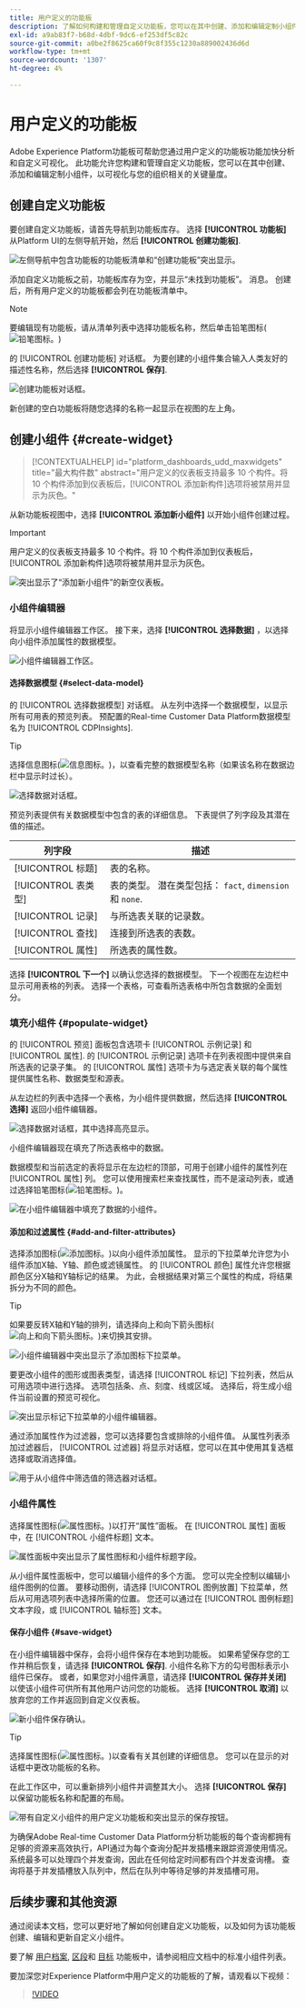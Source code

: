 ```yaml
---
title: 用户定义的功能板
description: 了解如何构建和管理自定义功能板，您可以在其中创建、添加和编辑定制小组件以可视化关键量度。
exl-id: a9ab83f7-b68d-4dbf-9dc6-ef253df5c82c
source-git-commit: a0be2f8625ca60f9c8f355c1230a889002436d6d
workflow-type: tm+mt
source-wordcount: '1307'
ht-degree: 4%

---
```


# 用户定义的功能板

Adobe Experience Platform功能板可帮助您通过用户定义的功能板功能加快分析和自定义可视化。 此功能允许您构建和管理自定义功能板，您可以在其中创建、添加和编辑定制小组件，以可视化与您的组织相关的关键量度。

<!-- Getting started / permissions section commented out for Beta. This will be necessary after GA only

## Getting started

To view dashboards in Adobe Experience Platform you must have the appropriate permissions enabled. Please read the [dashboards permissions documentation](./permissions.md#available-permissions) to learn how to grant users the ability to view, edit, and update Experience Platform dashboards using Adobe Admin Console. If you do not have administrator privileges for your organization, contact your product administrator to obtain the required permissions. -->

## 创建自定义功能板

要创建自定义功能板，请首先导航到功能板库存。 选择 **[!UICONTROL 功能板]** 从Platform UI的左侧导航开始，然后 **[!UICONTROL 创建功能板]**.

![左侧导航中包含功能板的功能板清单和“创建功能板”突出显示。](./images/user-defined-dashboards/create-dashboard.png)

添加自定义功能板之前，功能板库存为空，并显示“未找到功能板”。 消息。 创建后，所有用户定义的功能板都会列在功能板清单中。

>[!NOTE]
>
>要编辑现有功能板，请从清单列表中选择功能板名称，然后单击铅笔图标(![铅笔图标。](./images/user-defined-dashboards/edit-icon.png))

的 [!UICONTROL 创建功能板] 对话框。 为要创建的小组件集合输入人类友好的描述性名称，然后选择 **[!UICONTROL 保存]**.

![创建功能板对话框。](./images/user-defined-dashboards/create-dashboard-dialog.png)

新创建的空白功能板将随您选择的名称一起显示在视图的左上角。

## 创建小组件 {#create-widget}

>[!CONTEXTUALHELP]
>id="platform_dashboards_udd_maxwidgets"
>title="最大构件数"
>abstract="用户定义的仪表板支持最多 10 个构件。将 10 个构件添加到仪表板后，[!UICONTROL 添加新构件]选项将被禁用并显示为灰色。"

从新功能板视图中，选择 **[!UICONTROL 添加新小组件]** 以开始小组件创建过程。

>[!IMPORTANT]
>
>用户定义的仪表板支持最多 10 个构件。将 10 个构件添加到仪表板后，[!UICONTROL 添加新构件]选项将被禁用并显示为灰色。

![突出显示了“添加新小组件”的新空仪表板。](./images/user-defined-dashboards/add-new-widget.png)

### 小组件编辑器

将显示小组件编辑器工作区。 接下来，选择 **[!UICONTROL 选择数据]** ，以选择向小组件添加属性的数据模型。

![小组件编辑器工作区。](./images/user-defined-dashboards/widget-composer.png)

#### 选择数据模型 {#select-data-model}

的 [!UICONTROL 选择数据模型] 对话框。 从左列中选择一个数据模型，以显示所有可用表的预览列表。 预配置的Real-time Customer Data Platform数据模型名为 [!UICONTROL CDPInsights].

>[!TIP]
>
>选择信息图标(![信息图标。](./images/user-defined-dashboards/info-icon.png))，以查看完整的数据模型名称（如果该名称在数据边栏中显示时过长）。

![选择数据对话框。](./images/user-defined-dashboards/select-data-model-dialog.png)

预览列表提供有关数据模型中包含的表的详细信息。 下表提供了列字段及其潜在值的描述。

| 列字段 | 描述 |
|---|---|
| [!UICONTROL 标题] | 表的名称。 |
| [!UICONTROL 表类型] | 表的类型。 潜在类型包括： `fact`, `dimension`和 `none`. |
| [!UICONTROL 记录] | 与所选表关联的记录数。 |
| [!UICONTROL 查找] | 连接到所选表的表数。 |
| [!UICONTROL 属性] | 所选表的属性数。 |

选择 **[!UICONTROL 下一个]** 以确认您选择的数据模型。 下一个视图在左边栏中显示可用表格的列表。 选择一个表格，可查看所选表格中所包含数据的全面划分。

### 填充小组件 {#populate-widget}

的 [!UICONTROL 预览] 面板包含选项卡 [!UICONTROL 示例记录] 和 [!UICONTROL 属性]. 的 [!UICONTROL 示例记录] 选项卡在列表视图中提供来自所选表的记录子集。 的 [!UICONTROL 属性] 选项卡为与选定表关联的每个属性提供属性名称、数据类型和源表。

从左边栏的列表中选择一个表格，为小组件提供数据，然后选择 **[!UICONTROL 选择]** 返回小组件编辑器。

![选择数据对话框，其中选择高亮显示。](./images/user-defined-dashboards/select-a-table.png)

小组件编辑器现在填充了所选表格中的数据。

数据模型和当前选定的表将显示在左边栏的顶部，可用于创建小组件的属性列在 [!UICONTROL 属性] 列。 您可以使用搜索栏来查找属性，而不是滚动列表，或通过选择铅笔图标(![铅笔图标。](./images/user-defined-dashboards/edit-icon.png))。

![在小组件编辑器中填充了数据的小组件。](./images/user-defined-dashboards/populated-widget-composer.png)

#### 添加和过滤属性 {#add-and-filter-attributes}

选择添加图标(![添加图标。](./images/user-defined-dashboards/add-icon.png))以向小组件添加属性。 显示的下拉菜单允许您为小组件添加X轴、Y轴、颜色或滤镜属性。 的 [!UICONTROL 颜色] 属性允许您根据颜色区分X轴和Y轴标记的结果。 为此，会根据结果对第三个属性的构成，将结果拆分为不同的颜色。

>[!TIP]
>
>如果要反转X轴和Y轴的排列，请选择向上和向下箭头图标(![向上和向下箭头图标。](./images/user-defined-dashboards/switch-axis-icon.png))来切换其安排。

![小组件编辑器中突出显示了添加图标下拉菜单。](./images/user-defined-dashboards/attributes-dropdown.png)

要更改小组件的图形或图表类型，请选择 [!UICONTROL 标记] 下拉列表，然后从可用选项中进行选择。 选项包括条、点、刻度、线或区域。 选择后，将生成小组件当前设置的预览可视化。

![突出显示标记下拉菜单的小组件编辑器。](./images/user-defined-dashboards/marks-dropdown.png)

通过添加属性作为过滤器，您可以选择要包含或排除的小组件值。 从属性列表添加过滤器后， [!UICONTROL 过滤器] 将显示对话框，您可以在其中使用其复选框选择或取消选择值。

![用于从小组件中筛选值的筛选器对话框。](./images/user-defined-dashboards/filter-dialog.png)

### 小组件属性

选择属性图标(![属性图标。](./images/user-defined-dashboards/properties-icon.png))以打开“属性”面板。 在 [!UICONTROL 属性] 面板中，在 [!UICONTROL 小组件标题] 文本。

![属性面板中突出显示了属性图标和小组件标题字段。](./images/user-defined-dashboards/properties-panel.png)

从小组件属性面板中，您可以编辑小组件的多个方面。 您可以完全控制以编辑小组件图例的位置。 要移动图例，请选择 [!UICONTROL 图例放置] 下拉菜单，然后从可用选项列表中选择所需的位置。 您还可以通过在 [!UICONTROL 图例标题] 文本字段，或 [!UICONTROL 轴标签] 文本。

#### 保存小组件 {#save-widget}

在小组件编辑器中保存，会将小组件保存在本地到功能板。 如果希望保存您的工作并稍后恢复，请选择 **[!UICONTROL 保存]**. 小组件名称下方的勾号图标表示小组件已保存。 或者，如果您对小组件满意，请选择 **[!UICONTROL 保存并关闭]** 以使该小组件可供所有其他用户访问您的功能板。 选择 **[!UICONTROL 取消]** 以放弃您的工作并返回到自定义仪表板。

![新小组件保存确认。](./images/user-defined-dashboards/save-confirmation.png)

>[!TIP]
>
>选择属性图标(![属性图标。](./images/user-defined-dashboards/properties-icon.png))以查看有关其创建的详细信息。 您可以在显示的对话框中更改功能板的名称。

在此工作区中，可以重新排列小组件并调整其大小。 选择 **[!UICONTROL 保存]** 以保留功能板名称和配置的布局。

![带有自定义小组件的用户定义功能板和突出显示的保存按钮。](./images/user-defined-dashboards/user-defined-dashboard.png)

为确保Adobe Real-time Customer Data Platform分析功能板的每个查询都拥有足够的资源来高效执行，API通过为每个查询分配并发插槽来跟踪资源使用情况。 系统最多可以处理四个并发查询，因此在任何给定时间都有四个并发查询槽。 查询将基于并发插槽放入队列中，然后在队列中等待足够的并发插槽可用。

## 后续步骤和其他资源

通过阅读本文档，您可以更好地了解如何创建自定义功能板，以及如何为该功能板创建、编辑和更新自定义小组件。

要了解 [用户档案](./guides/profiles.md#standard-widgets), [区段](./guides/segments.md#standard-widgets)和 [目标](./guides/destinations.md#standard-widgets) 功能板中，请参阅相应文档中的标准小组件列表。

要加深您对Experience Platform中用户定义的功能板的了解，请观看以下视频：

>[!VIDEO](https://video.tv.adobe.com/v/3409637?quality=12&learn=on)
